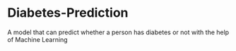 # Diabetes-Prediction
A model that can predict whether a person has diabetes or not with the help of Machine Learning
